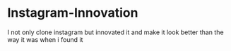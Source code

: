 # Instagram-Innovation
I not only clone instagram but innovated it and make it look better than the way it was when i found it
